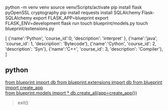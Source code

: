 python -m venv venv 
source venv/Scripts/activate 
pip install flask pyOpenSSL cryptography
pip install requests install SQLAlchemy Flask-SQLAlchemy
export FLASK_APP=blueprint
export FLASK_ENV=development
flask run
touch blueprint/models.py
touch blueprint/extensions.py

[
         {'name':'Python',
          'course_id':0,
          'description': 'interpret'
          },
           {'name':'java',
            'course_id': 1,
            'description': 'Bytecode'},
           {'name':'Cython',
            'course_id': 2,
            'description': 'Syn'},
           {'name':'C++',
            'course_id': 3,
            'description': 'Compiler'},
           ]
## python

[from blueprint import db 
from blueprint.extensions import db 
from blueprint import create_app  
from blueprint.models import * 
db.create_all(app=create_app())]()
> exit()


